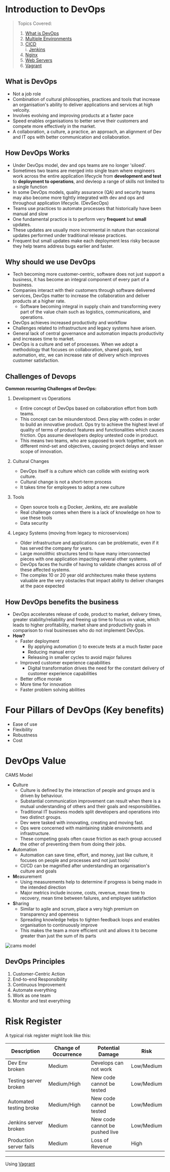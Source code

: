 # Introduction to DevOps

> Topics Covered:
> 1. [What is DevOps](#what-is-devops)
> 2. [Multiple Environments](multiple_environments.md)
> 3. [CICD](../Week8_CICD/README.md)\
>   i. [Jenkins](../Week8_CICD/jenkins_intro.md)
> 4. [Nginx](../Week7_VM/learningNGINX.md)
> 5. [Web Servers](../Week7_VM/webservers.md)
> 6. [Vagrant](../Week7_VM/README.md)

## What is DevOps 
- Not a job role 
- Combination of cultural philosophies, practices and tools that increase an organisation's ability to deliver applications and services at high velcoity.
- Involves evolving and improving products at a faster pace 
- Speed enables organisations to better serve their customers and compete more effectively in the market.
- A collaboration, a culture, a practice, an approach, an alignment of Dev and IT ops with better communication and collaboration. 

## How DevOps Works
- Under DevOps model, dev and ops teams are no longer 'siloed'.
- Sometimes two teams are merged into single team where engineers work across the entire application lifecycle from **development and test** to **deployment to operations**, and devleop a range of skills not limited to a single function
- In some DevOps models, quality assurance (QA) and security teams may also become more tightly integrated with dev and ops and throughout application lifecycle. (DevSecOps)
- Teams use practices to automate processes that historically have been manual and slow
- One fundamental practice is to perform very **frequent** but **small** updates.
- These updates are usually more incremental in nature than occasional updates performed under traditional release practices. 
- Frequent but small updates make each deployment less risky because they help teams address bugs earlier and faster.

## Why should we use DevOps
- Tech becoming more customer-centric, software does not just support a business, it has become an integral component of every part of a business.
- Companies interact with their customers through software delivered services, DevOps matter to increase the collaboration and deliver products at a higher rate.
    - Software becoming integral in supply chain and transforming every part of the value chain such as logistics, communications, and operations.
- DevOps achieves increased productivity and workflow
- Challenges related to infrastructure and legacy systems have arisen. 
- General lack of central governance and automation impacts productivity and increases time to market. 
- DevOps is a culture and set of processes. When we adopt a methodology that focuses on collaboration, shared goals, test automation, etc, we can increase rate of delivery which improves customer satisfaction.

## Challenges of Devops

**Common recurring Challenges of DevOps:**
1. Development vs Operations 
    - Entire concept of DevOps based on collaboration effort from both teams.
    - This concept can be misunderstood. Devs play with codes in order to build an innovative product. Ops try to achieve the highest level of quality of terms of product features and functionalities which causes friction. Ops assume developers deploy untested code in product. 
    - This means two teams, who are supposed to work together, work on different mind-set and objectives, causing project delays and lesser scope of innovation.

2. Cultural Changes
    - DevOps itself is a culture which can collide with existing work culture. 
    - Cultural change is not a short-term process
    - It takes time for employees to adopt a new culture 
    
3. Tools
    - Open source tools e.g Docker, Jenkins, etc are available 
    - Real challenge comes when there is a lack of knowledge on how to use these tools
    - Data security 

4. Legacy Systems (moving from legacy to microservices)
    - Older infrastructure and applications can be problematic, even if it has served the company for years.
    - Large monolithic structures tend to have many interconnected pieces with one application impacting several other systems.
    - DevOps faces the hurdle of having to validate changes across *all* of these affected systems.
    - The complex 10 or 20 year old architectures make these systems valuable are the very obstacles that impact ability to deliver changes at the pace expected
    
## How DevOps benefits the business 
- DevOps accelerates release of code, product to market, delivery times, greater stability/reliability and freeing up time to focus on value, which leads to higher profitability, market share and productivity goals in comparison to rival businesses who do not implement DevOps.
- **How?**
    - Faster deployment
        - By applying automation () to execute tests at a much faster pace
        - Reducing manual error
        - Releasing in smaller cycles to avoid major failures
    - Improved customer experience capabilities
        - Digital transformation drives the need for the constant delivery of customer experience capabilities 
    - Better office morale
    - More time for innovation
    - Faster problem solving abilities
    
# Four Pillars of DevOps (Key benefits)
- Ease of use
- Flexibility 
- Robustness
- Cost

# DevOps Value 
CAMS Model
- **C**ulture
    - Culture is defined by the interaction of people and groups and is driven by behaviour. 
    - Substantial communication improvement can result when there is a mutual understanding of others and their goals and responsibilities. 
    - Traditional IT business models split developers and operations into two distinct groups.
    - Dev were tasked with innovating, creating and moving fast.
    - Ops were concerned with maintaining stable environments and infrastructure. 
    - These competing goals often cause friction as each group accused the other of preventing them from doing their jobs.
- **A**utomation
    - Automation can save time, effort, and money, just like culture, it focuses on people and processes and not just tools/
    - CI/CD can be magnified after understanding an organisation's culture and goals
- **M**easurement
    - Using measurements help to determine if progress is being made in the intended direction
    - Major metrics include income, costs, revenue, mean time to recovery, mean time between failures, and employee satisfaction
- **S**haring
    - Similar to agile and scrum, place a very high premium on transparency and openness
    - Spreading knowledge helps to tighten feedback loops and enables organisation to continuously improve
    - This makes the team a more efficient unit and allows it to become greater than just the sum of its parts

<img src="https://shadow-soft.com/wp-content/uploads/2017/07/implementing-devops.png" alt='cams model'>

## DevOps Principles
1. Customer-Centric Action
2. End-to-end Responsibility
3. Continuous Improvement
4. Automate everything
5. Work as one team
6. Monitor and test everything

# Risk Register
A typical risk register might look like this:

**Description**|**Change of Occurrence**|**Potential Damage**|**Risk**
-----|------|-----|-----
Dev Env broken| Medium|Develops can not work|Low/Medium
Testing server broken| Medium/High| New code cannot be tested| Low/Medium
Automated testing broke|Medium/High| New code cannot be tested| Low/Medium
Jenkins server broken|Medium|New code cannot be pushed live|Low/Medium
Production server fails|Medium|Loss of Revenue|High 

---

Using [Vagrant](https://github.com/naistangz/Technical_Training/tree/master/docs/Week7_VM)


